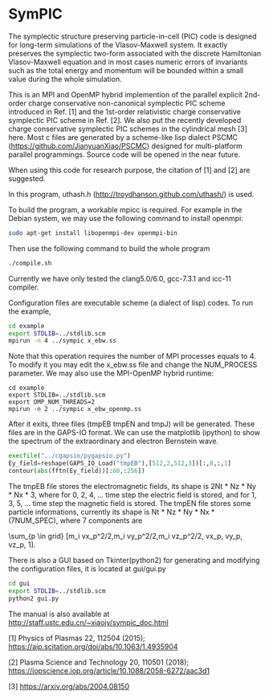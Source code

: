 # SymPIC
The symplectic structure preserving particle-in-cell (PIC) code is 
designed for long-term simulations of the Vlasov-Maxwell system. It 
exactly preserves the symplectic two-form associated with the discrete 
Hamiltonian Vlasov-Maxwell equation and in most cases numeric errors 
of invariants such as the total energy and momentum will be bounded within
a small value during the whole simulation.

This is an MPI and OpenMP hybrid implemention of the parallel explicit 
2nd-order charge conservative non-canonical symplectic PIC scheme introduced 
in Ref. [1] and the 1st-order relativistic charge conservative symplectic 
PIC scheme in Ref. [2]. We also put the recently developed charge conservative 
symplectic PIC schemes in the cylindrical mesh [3] here. Most c files are generated 
by a scheme-like lisp dialect PSCMC (https://github.com/JianyuanXiao/PSCMC) designed 
for multi-platform parallel programmings. Source code will be opened in the near future.

When using this code for research purpose, the citation of [1] and [2] are suggested.

In this program, uthash.h (http://troydhanson.github.com/uthash/) is 
used.

To build the program, a workable mpicc is required. For example in the 
Debian system, we may use the following command to install openmpi:
```bash
sudo apt-get install libopenmpi-dev openmpi-bin
```
Then use the following command to build the whole program

```bash
./compile.sh
```

Currently we have only tested the clang5.0/6.0, gcc-7.3.1 and icc-11 compiler.

Configuration files are executable scheme (a dialect of lisp) codes. To run
the example, 

```bash
cd example
export STDLIB=../stdlib.scm
mpirun -n 4 ../sympic x_ebw.ss
```

Note that this operation requires the number of MPI processes equals to 4. To modify
it you may edit the x_ebw.ss file and change the NUM_PROCESS parameter. We may also
use the MPI-OpenMP hybrid runtime:

```
cd example
export STDLIB=../stdlib.scm
export OMP_NUM_THREADS=2
mpirun -n 2 ../sympic x_ebw_openmp.ss
```

After it exits, three files (tmpEB tmpEN and tmpJ) will be generated. 
These files are in the GAPS-IO format. We can use the matplotlib (ipython) to 
show the spectrum of the extraordinary and electron Bernstein wave.

```python
execfile("../cgapsio/pygapsio.py")
Ey_field=reshape(GAPS_IO_Load("tmpEB"),[512,2,512,3])[:,0,:,1]
contour(abs(fftn(Ey_field))[:60,:256])
```

The tmpEB file stores the electromagnetic fields, its shape
is 2Nt * Nz * Ny * Nx * 3, where for 0, 2, 4, ... time step the 
electric field is stored, and for 1, 3, 5, ... time step the 
magnetic field is stored. The tmpEN file stores some particle
informations, currently its shape is Nt * Nz * Ny * Nx * (7NUM_SPEC), 
where 7 components are 

\sum_{p \in grid} [m_i vx_p^2/2,m_i vy_p^2/2,m_i vz_p^2/2, vx_p, vy_p, vz_p, 1].

There is also a GUI based on Tkinter(python2) for generating and 
modifying the configuration files, it is located at gui/gui.py

```bash
cd gui
export STDLIB=../stdlib.scm
python2 gui.py
```

The manual is also available at http://staff.ustc.edu.cn/~xiaojy/sympic_doc.html


[1] Physics of Plasmas 22, 112504 (2015); https://aip.scitation.org/doi/abs/10.1063/1.4935904

[2] Plasma Science and Technology 20, 110501 (2018); https://iopscience.iop.org/article/10.1088/2058-6272/aac3d1

[3] https://arxiv.org/abs/2004.08150
